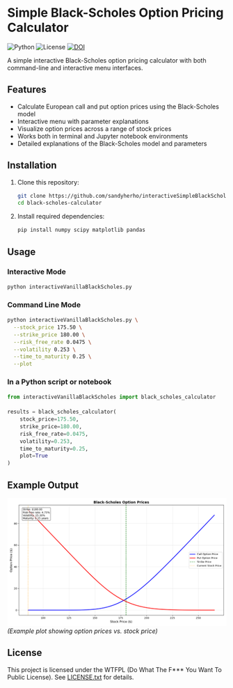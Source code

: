 # Simple Black-Scholes Option Pricing Calculator

![Python](https://img.shields.io/badge/python-3.7%2B-blue)
![License](https://img.shields.io/badge/license-WTFPL-brightgreen)
[![DOI](https://zenodo.org/badge/955614539.svg)](https://doi.org/10.5281/zenodo.15092764)

A simple interactive Black-Scholes option pricing calculator with both command-line and interactive menu interfaces.

## Features

- Calculate European call and put option prices using the Black-Scholes model
- Interactive menu with parameter explanations
- Visualize option prices across a range of stock prices
- Works both in terminal and Jupyter notebook environments
- Detailed explanations of the Black-Scholes model and parameters

## Installation

1. Clone this repository:
   ```bash
   git clone https://github.com/sandyherho/interactiveSimpleBlackScholes
   cd black-scholes-calculator
   ```

2. Install required dependencies:
   ```bash
   pip install numpy scipy matplotlib pandas
   ```

## Usage

### Interactive Mode
```bash
python interactiveVanillaBlackScholes.py
```

### Command Line Mode
```bash
python interactiveVanillaBlackScholes.py \
  --stock_price 175.50 \
  --strike_price 180.00 \
  --risk_free_rate 0.0475 \
  --volatility 0.253 \
  --time_to_maturity 0.25 \
  --plot
```

### In a Python script or notebook
```python
from interactiveVanillaBlackScholes import black_scholes_calculator

results = black_scholes_calculator(
    stock_price=175.50,
    strike_price=180.00,
    risk_free_rate=0.0475,
    volatility=0.253,
    time_to_maturity=0.25,
    plot=True
)
```

## Example Output
![Example Plot](example_plot.png) *(Example plot showing option prices vs. stock price)*

## License
This project is licensed under the WTFPL (Do What The F*** You Want To Public License). See [LICENSE.txt](LICENSE.txt) for details.

